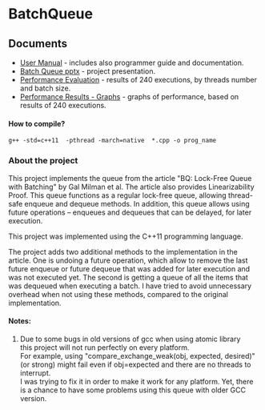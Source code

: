 # BatchQueue

## Documents
* [User Manual](docs/User%20manual.docx) - includes also programmer guide and documentation.
* [Batch Queue pptx](docs/Batch%20Queue.pptx) - project presentation.
* [Performance Evaluation](docs/BQueue.xlsx) - results of 240 executions, by threads number and batch size.
* [Performance Results - Graphs](docs/Performance%and%Evaluation.docx) - graphs of performance, based on results of 240 executions. 

#### How to compile?  
`g++ -std=c++11  -pthread -march=native  *.cpp -o prog_name`

### About the project
This project implements the queue from the article "BQ: Lock-Free Queue with Batching"
by Gal Milman et al. The article also provides Linearizability Proof.
This queue functions as a regular lock-free queue,
allowing thread-safe enqueue and dequeue methods.
In addition, this queue allows using future operations – enqueues and dequeues
that can be delayed, for later execution.

This project was implemented using the C++11 programming language.

The project adds two additional methods to the implementation in the article.
One is undoing a future operation, which allow to remove the last future enqueue
or future dequeue that was added for later execution and was not executed yet.
The second is getting a queue of all the items that was dequeued when executing a batch.
I have tried to avoid unnecessary overhead when not using these methods,
compared to the original implementation.


#### Notes:
1.  Due to some bugs in old versions of gcc when using atomic library  
    this project will not run perfectly on every platform.  
    For example, using "compare_exchange_weak(obj, expected, desired)" (or strong)
    might fail even if obj=expected and there are no threads to interrupt.  
    I was trying to fix it in order to make it work for any platform.
    Yet, there is a chance to have some problems using this queue with older GCC version.
